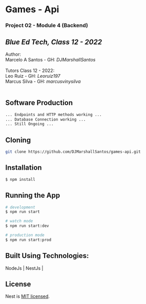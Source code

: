 # Games - Api
### Project 02 - Module 4 (Backend)
## _Blue Ed Tech, Class 12 - 2022_

Author: <br/>
Marcelo A Santos - GH: _DJMarshallSantos_<br/>
<br/>
Tutors Class 12 - 2022: <br/>
Leo Ruiz - GH: _Leoruiz197_<br/>
Marcus Silva - GH: _marcusvinysilva_<br/>
<br/>

## Software Production
```bash
... Endpoints and HTTP methods working ...
... Database Connection working ...
... Still Ongoing ...
```
## Cloning

```bash
git clone https://github.com/DJMarshallSantos/games-api.git
```

## Installation

```bash
$ npm install
```

## Running the App

```bash
# development
$ npm run start

# watch mode
$ npm run start:dev

# production mode
$ npm run start:prod
```

## Built Using Technologies:

NodeJs | NestJs |

## License

Nest is [MIT licensed](LICENSE).
